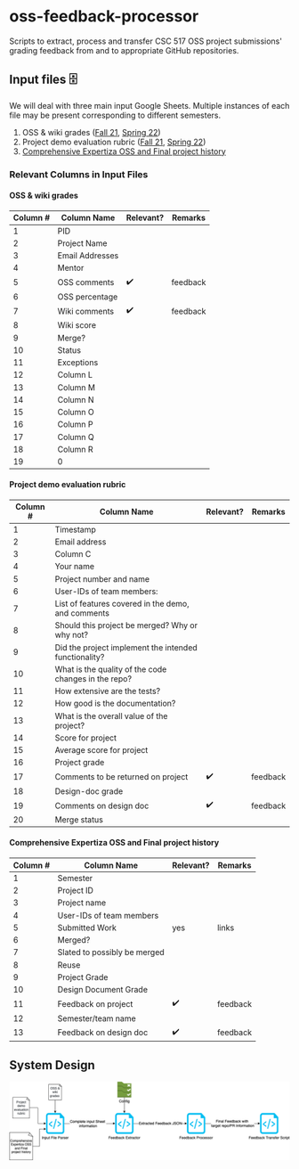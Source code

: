 # oss-feedback-processor
Scripts to extract, process and transfer CSC 517 OSS project submissions' grading feedback from and to appropriate GitHub repositories.

## Input files 🗄️
We will deal with three main input Google Sheets. Multiple instances of each file may be present corresponding to different semesters.
1. OSS & wiki grades ([Fall 21](https://docs.google.com/spreadsheets/d/1BgqowvanfrwYZBZN6kIAZHKlDoUGF_CQKhWyFohBYOE/edit#gid=0), [Spring 22](https://docs.google.com/spreadsheets/d/1qY6wGMAqsA3gnAy2fll6nKq80ghtbUhgT24R2uNSGec/edit#gid=0))
2. Project demo evaluation rubric ([Fall 21](https://docs.google.com/spreadsheets/d/1B-Us7nXdNZbYGH1hQoz7OFXKh_qBXcTu9j2iUqddWlI/edit#gid=886687584), [Spring 22](https://docs.google.com/spreadsheets/d/1jtgJvDGeTDLGNlMC6eO-e-6ZXAQPrafPa5FhDPh4AJ8/edit#gid=370461803))
3. [Comprehensive Expertiza OSS and Final project history](https://docs.google.com/spreadsheets/d/1bUwyvxgWe6hRnUo1FkSz2PdQ6DQELS_VyQ1o8l4L0qM/edit#gid=1868522269)

### Relevant Columns in Input Files
#### OSS & wiki grades
| Column # | Column Name | Relevant? | Remarks |
|--------|--------|--------|--------|
| 1 | PID | | |
| 2 | Project Name | | |
| 3 | Email Addresses | | |	
| 4 | Mentor | | |
| 5 | OSS comments | ✔️ | feedback |
| 6 | OSS percentage | | |
| 7 | Wiki comments | ✔️ | feedback |
| 8 | Wiki score | | |
| 9 | Merge? | | |
| 10 | Status | | |	
| 11 | Exceptions | | |
| 12 | Column L | | |
| 13 | Column M | | |
| 14 | Column N | | |
| 15 | Column O | | |
| 16 | Column P | | |
| 17 | Column Q | | |
| 18 | Column R | | |
| 19 | 0 | | |

#### Project demo evaluation rubric
| Column # | Column Name | Relevant? | Remarks |
|--------|--------|--------|--------|
|	1	|	Timestamp	|		|		|
|	2	|	Email address	|		|		|
|	3	|	Column C	|		|		|
|	4	|	Your name	|		|		|
|	5	|	Project number and name	|		|		|
|	6	|	User-IDs of team members:	|		|		|
|	7	|	List of features covered in the demo, and comments	|		|		|
|	8	|	Should this project be merged?  Why or why not?	|		|		|
|	9	|	Did the project implement the intended functionality?	|		|		|
|	10	|	What is the quality of the code changes in the repo?	|		|		|
|	11	|	How extensive are the tests?	|		|		|
|	12	|	How good is the documentation?	|		|		|
|	13	|	What is the overall value of the project?	|		|		|
|	14	|	Score for project	|		|		|
|	15	|	Average score for project	|		|		|
|	16	|	Project grade	|		|		|
|	17	|	Comments to be returned on project	|	✔️	|	feedback	|
|	18	|	Design-doc grade	|		|		|
|	19	|	Comments on design doc	|	✔️	|	feedback	|
|	20	|	Merge status	|		|		|

#### Comprehensive Expertiza OSS and Final project history
| Column # | Column Name | Relevant? | Remarks |
|--------|--------|--------|--------|
|	1	|	Semester	|		|		|
|	2	|	Project ID	|		|		|
|	3	|	Project name	|		|		|
|	4	|	User-IDs of team members	|		|		|
|	5	|	Submitted Work	|	yes	|	links	|
|	6	|	Merged?	|		|		|
|	7	|	Slated to possibly be merged	|		|		|
|	8	|	Reuse	|		|		|
|	9	|	Project Grade	|		|		|
|	10	|	Design Document Grade	|		|		|
|	11	|	Feedback on project	|	✔️	|	feedback	|
|	12	|	Semester/team name	|		|		|
|	13	|	Feedback on design doc	|	✔️	|	feedback	|

## System Design

![system_design](/res/oss_feedback_system_design.png)
